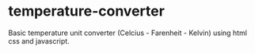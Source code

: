 # temperature-converter
Basic temperature unit converter (Celcius - Farenheit - Kelvin)
using html css and javascript.
